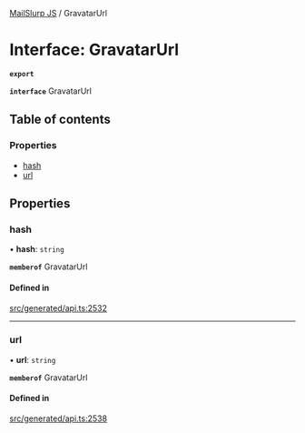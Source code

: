 [MailSlurp JS](../README.md) / GravatarUrl

# Interface: GravatarUrl

**`export`**

**`interface`** GravatarUrl

## Table of contents

### Properties

- [hash](GravatarUrl.md#hash)
- [url](GravatarUrl.md#url)

## Properties

### hash

• **hash**: `string`

**`memberof`** GravatarUrl

#### Defined in

[src/generated/api.ts:2532](https://github.com/mailslurp/mailslurp-client/blob/75eefbf/src/generated/api.ts#L2532)

___

### url

• **url**: `string`

**`memberof`** GravatarUrl

#### Defined in

[src/generated/api.ts:2538](https://github.com/mailslurp/mailslurp-client/blob/75eefbf/src/generated/api.ts#L2538)
